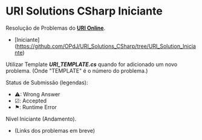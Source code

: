 # URI Solutions CSharp Iniciante
Resolução de Problemas do **[URI Online](https://www.urionlinejudge.com.br)**.

* [Iniciante] (https://github.com/OPdJ/URI_Solutions_CSharp/tree/URI_Solution_Iniciante)

Utilizar Template **_URI_TEMPLATE.cs_** quando for adicionado um novo problema. (Onde "TEMPLATE" é o número do problema.)

Status de Submissão (legendas):
  * ⚠: Wrong Answer<br>
  * ☑: Accepted<br>
  * ⚑: Runtime Error  

Nível Iniciante (Andamento).
  * (Links dos problemas em breve)
